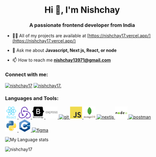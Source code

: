 <h1 align="center">Hi 👋, I'm Nishchay</h1>  
<h3 align="center">A passionate frontend developer from India</h3>  
  
- 👨‍💻 All of my projects are available at [https://nishchay17.vercel.app/](https://nishchay17.vercel.app/)  
  
- 💬 Ask me about **Javascript, Next js, React, or node**  
  
- 📫 How to reach me **nishchay13971@gmail.com**  
  
<h3 align="left">Connect with me:</h3>  
<p align="left">  
<a href="https://instagram.com/nishchay17" target="blank"><img align="center" src="https://raw.githubusercontent.com/rahuldkjain/github-profile-readme-generator/master/src/images/icons/Social/instagram.svg" alt="nishchay17" height="30" width="40" /></a>  
<a href="https://codeforces.com/profile/nishchay17." target="blank"><img align="center" src="https://cdn.jsdelivr.net/npm/simple-icons@3.0.1/icons/codeforces.svg" alt="nishchay17." height="30" width="40" /></a>  
</p>  
  
<h3 align="left">Languages and Tools:</h3>  
<p align="left"> 
<a href="https://reactjs.org/" target="_blank"> <img src="https://raw.githubusercontent.com/devicons/devicon/master/icons/react/react-original-wordmark.svg" alt="react" width="40" height="40"/> </a> 
 <a href="https://redux.js.org" target="_blank"> <img src="https://raw.githubusercontent.com/devicons/devicon/master/icons/redux/redux-original.svg" alt="redux" width="40" height="40"/> </a> 
<a href="https://getbootstrap.com" target="_blank"> <img src="https://raw.githubusercontent.com/devicons/devicon/master/icons/bootstrap/bootstrap-plain-wordmark.svg" alt="bootstrap" width="40" height="40"/> </a> <a href="https://expressjs.com" target="_blank"> <img src="https://raw.githubusercontent.com/devicons/devicon/master/icons/express/express-original-wordmark.svg" alt="express" width="40" height="40"/> </a>  <a href="https://git-scm.com/" target="_blank"> <img src="https://www.vectorlogo.zone/logos/git-scm/git-scm-icon.svg" alt="git" width="40" height="40"/> </a> <a href="https://developer.mozilla.org/en-US/docs/Web/JavaScript" target="_blank"> <img src="https://raw.githubusercontent.com/devicons/devicon/master/icons/javascript/javascript-original.svg" alt="javascript" width="40" height="40"/> </a> <a href="https://www.mongodb.com/" target="_blank"> <img src="https://raw.githubusercontent.com/devicons/devicon/master/icons/mongodb/mongodb-original-wordmark.svg" alt="mongodb" width="40" height="40"/> </a> <a href="https://nextjs.org/" target="_blank"> <img src="https://cdn.worldvectorlogo.com/logos/nextjs-3.svg" alt="nextjs" width="40" height="40"/> </a> <a href="https://nodejs.org" target="_blank"> <img src="https://raw.githubusercontent.com/devicons/devicon/master/icons/nodejs/nodejs-original-wordmark.svg" alt="nodejs" width="40" height="40"/> </a> <a href="https://postman.com" target="_blank"> <img src="https://www.vectorlogo.zone/logos/getpostman/getpostman-icon.svg" alt="postman" width="40" height="40"/> </a> <a href="https://www.python.org" target="_blank"> <img src="https://raw.githubusercontent.com/devicons/devicon/master/icons/python/python-original.svg" alt="python" width="40" height="40"/> </a>
<a href="https://www.w3schools.com/cpp/" target="_blank"> <img src="https://raw.githubusercontent.com/devicons/devicon/master/icons/cplusplus/cplusplus-original.svg" alt="cplusplus" width="40" height="40"/> </a> 
<a href="https://www.figma.com/" target="_blank"> <img src="https://www.vectorlogo.zone/logos/figma/figma-icon.svg" alt="figma" width="40" height="40"/> </a>
</p>  

![My Language stats](https://github-readme-stats-eight-theta.vercel.app/api/top-langs/?username=nishchay17&layout=compact&langs_count=8&hide_border=true)
<p><img align="center" src="https://github-readme-streak-stats.herokuapp.com/?user=nishchay17&" alt="nishchay17" /></p>


